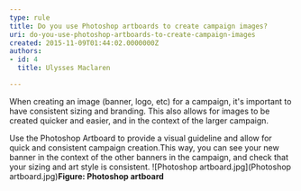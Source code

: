 ```yaml
---
type: rule
title: Do you use Photoshop artboards to create campaign images?
uri: do-you-use-photoshop-artboards-to-create-campaign-images
created: 2015-11-09T01:44:02.0000000Z
authors:
- id: 4
  title: Ulysses Maclaren

---
```


 
When creating an image (banner, logo, etc) for a campaign, it's important to have consistent sizing and branding. This also allows for images to be created quicker and easier, and in the context of the larger campaign.
 
​Use the Photoshop Artboard to provide a visual guideline and allow for quick and consistent campaign creation.This way, you can see your new banner in the context of the other banners in the campaign, and check that your sizing and art style is consistent.
![Photoshop artboard.jpg](Photoshop artboard.jpg)**Figure: Photoshop artboard**
